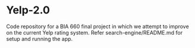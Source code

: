 # Yelp-2.0
Code repository for a BIA 660 final project in which we attempt to improve on the current Yelp rating system.
  Refer search-engine/README.md for setup and running the app.
